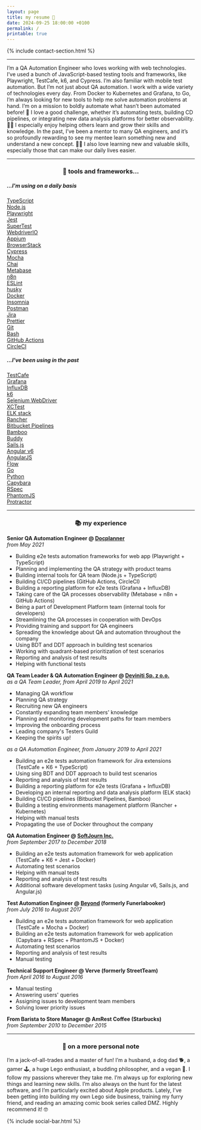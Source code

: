 ```yaml
---
layout: page
title: my resume 📃
date: 2024-09-25 18:00:00 +0100
permalink: /
printable: true
---
```


{% include contact-section.html %}

---

I’m a QA Automation Engineer who loves working with web technologies. I’ve used a bunch of JavaScript-based testing tools and frameworks, like Playwright, TestCafe, k6, and Cypress. I’m also familiar with mobile test automation. But I’m not just about QA automation. I work with a wide variety of technologies every day. From Docker to Kubernetes and Grafana, to Go, I’m always looking for new tools to help me solve automation problems at hand. I’m on a mission to boldly automate what hasn’t been automated before! 🖖 I love a good challenge, whether it’s automating tests, building CD pipelines, or integrating new data analysis platforms for better observability. 👷‍♂️ I especially enjoy helping others learn and grow their skills and knowledge. In the past, I’ve been a mentor to many QA engineers, and it’s so profoundly rewarding to see my mentee learn something new and understand a new concept. 👨‍🏫 I also love learning new and valuable skills, especially those that can make our daily lives easier.

---

<center><h3>🧰 tools and frameworks...</h3></center>

<div class="flex-container">
  <div class="skills-container skills-pink">
    <h5>...I'm using on a daily basis</h5>
    <div class="flex-container">
        <a href="http://www.typescriptlang.org"><div class="skill">TypeScript</div></a>
        <a href="https://github.com/nodejs/node"><div class="skill">Node.js</div></a>
        <a href="https://github.com/microsoft/playwright"><div class="skill">Playwright</div></a>
        <a href="https://github.com/jestjs/jest"><div class="skill">Jest</div></a>
        <a href="https://github.com/ladjs/supertest"><div class="skill">SuperTest</div></a>
        <a href="https://github.com/webdriverio/webdriverio"><div class="skill">WebdriverIO</div></a>
        <a href="https://github.com/appium/appium"><div class="skill">Appium</div></a>
        <a href="https://www.browserstack.com"><div class="skill">BrowserStack</div></a>
        <a href="https://www.cypress.io/"><div class="skill">Cypress</div></a>
        <a href="https://github.com/mochajs/mocha"><div class="skill">Mocha</div></a>
        <a href="https://github.com/chaijs/chai"><div class="skill">Chai</div></a>
        <a href="https://www.metabase.com/"><div class="skill">Metabase</div></a>
        <a href="https://github.com/n8n-io/n8n"><div class="skill">n8n</div></a>
        <a href="https://github.com/eslint/eslint"><div class="skill">ESLint</div></a>
        <a href="https://github.com/typicode/husky"><div class="skill">husky</div></a>
        <a href="https://www.docker.com/products/docker-engine"><div class="skill">Docker</div></a>
        <a href="https://github.com/Kong/insomnia"><div class="skill">Insomnia</div></a>
        <a href="https://www.getpostman.com"><div class="skill">Postman</div></a>
        <a href="https://www.atlassian.com/software/jira"><div class="skill">Jira</div></a>
        <a href="https://github.com/prettier/prettier"><div class="skill">Prettier</div></a>
        <a href="https://git-scm.com"><div class="skill">Git</div></a>
        <a href="https://www.gnu.org/software/bash/"><div class="skill">Bash</div></a>
        <a href="https://github.com/features/actions"><div class="skill">GitHub Actions</div></a>
        <a href="https://circleci.com"><div class="skill">CircleCI</div></a>
    </div>
  </div>
  <div class="skills-container skills-green">
    <h5>...I've been using in the past</h5>
    <div class="flex-container">
        <a href="https://github.com/DevExpress/testcafe"><div class="skill">TestCafe</div></a>
        <a href="https://github.com/grafana/grafana"><div class="skill">Grafana</div></a>
        <a href="https://github.com/influxdata/influxdb"><div class="skill">InfluxDB</div></a>
        <a href="https://github.com/grafana/k6"><div class="skill">k6</div></a>
        <a href="https://www.seleniumhq.org/projects/webdriver/"><div class="skill">Selenium WebDriver</div></a>
        <a href="https://developer.apple.com/documentation/xctest"><div class="skill">XCTest</div></a>
        <a href="https://www.elastic.co/what-is/elk-stack"><div class="skill">ELK stack</div></a>
        <a href="https://www.rancher.com"><div class="skill">Rancher</div></a>
        <a href="https://bitbucket.org/product/features/pipelines"><div class="skill">Bitbucket Pipelines</div></a>
        <a href="https://www.atlassian.com/software/bamboo"><div class="skill">Bamboo</div></a>
        <a href="https://buddy.works"><div class="skill">Buddy</div></a>
        <a href="https://github.com/balderdashy/sails"><div class="skill">Sails.js</div></a>
        <a href="https://github.com/angular/angular"><div class="skill">Angular v6</div></a>
        <a href="https://github.com/angular/angular.js"><div class="skill">AngularJS</div></a>
        <a href="https://github.com/facebook/flow"><div class="skill">Flow</div></a>
        <a href="https://go.dev/"><div class="skill">Go</div></a>
        <a href="https://www.python.org"><div class="skill">Python</div></a>
        <a href="https://github.com/teamcapybara/capybara"><div class="skill">Capybara</div></a>
        <a href="https://github.com/rspec/rspec"><div class="skill">RSpec</div></a>
        <a href="https://github.com/ariya/phantomjs"><div class="skill">PhantomJS</div></a>
        <a href="https://github.com/angular/protractor"><div class="skill">Protractor</div></a>
    </div>
  </div>
</div>

---

<center><h3>📚 my experience</h3></center>

**Senior QA Automation Engineer @ [Docplanner](https://www.docplanner.com)**  
_from May 2021_

- Building e2e tests automation frameworks for web app (Playwright + TypeScript)
- Planning and implementing the QA strategy with product teams
- Building internal tools for QA team (Node.js + TypeScript)
- Building CI/CD pipelines (GitHub Actions, CircleCI)
- Building a reporting platform for e2e tests (Grafana + InfluxDB)
- Taking care of the QA processes observability (Metabase + n8n + GitHub Actions)
- Being a part of Development Platform team (internal tools for developers)
- Streamlining the QA processes in cooperation with DevOps
- Providing training and support for QA engineers
- Spreading the knowledge about QA and automation throughout the company
- Using BDT and DDT approach in building test scenarios
- Working with quadrant-based prioritization of test scenarios
- Reporting and analysis of test results
- Helping with functional tests

**QA Team Leader & QA Automation Engineer @ [Deviniti Sp. z o.o.](https://deviniti.com)**  
_as a QA Team Leader, from April 2019 to April 2021_

- Managing QA workflow
- Planning QA strategy
- Recruiting new QA engineers
- Constantly expanding team members' knowledge
- Planning and monitoring development paths for team members
- Improving the onboarding process
- Leading company's Testers Guild
- Keeping the spirits up!

_as a QA Automation Engineer, from January 2019 to April 2021_

- Building an e2e tests automation framework for Jira extensions (TestCafe + K6 + TypeScript)
- Using sing BDT and DDT approach to build test scenarios
- Reporting and analysis of test results
- Building a reporting platform for e2e tests (Grafana + InfluxDB)
- Developing an internal reporting and data analysis platform (ELK stack)
- Building CI/CD pipelines (Bitbucket Pipelines, Bamboo)
- Building a testing environments management platform (Rancher + Kubernetes)
- Helping with manual tests
- Propagating the use of Docker throughout the company

**QA Automation Engineer @ [SoftJourn Inc.](https://softjourn.com)**  
_from September 2017 to December 2018_

- Building an e2e tests automation framework for web application (TestCafe + K6 + Jest + Docker)
- Automating test scenarios
- Helping with manual tests
- Reporting and analysis of test results
- Additional software development tasks (using Angular v6, Sails.js, and Angular.js)

**Test Automation Engineer @ [Beyond](https://beyond.life) (formerly Funerlabooker)**  
_from July 2016 to August 2017_

- Building an e2e tests automation framework for web application (TestCafe + Mocha + Docker)
- Building an e2e tests automation framework for web application (Capybara + RSpec + PhantomJS + Docker)
- Automating test scenarios
- Reporting and analysis of test results
- Manual testing

**Technical Support Engineer @ Verve (formerly StreetTeam)**  
_from April 2016 to August 2016_

- Manual testing
- Answering users' queries
- Assigning issues to development team members
- Solving lower priority issues

**From Barista to Store Manager @ AmRest Coffee (Starbucks)**  
_from September 2010 to December 2015_

---

<center><h3>🦄 on a more personal note</h3></center>

I’m a jack-of-all-trades and a master of fun! I’m a husband, a dog dad 🐕, a gamer 🕹️, a huge Lego enthusiast, a budding philosopher, and a vegan 🥑. I follow my passions wherever they take me. I’m always up for exploring new things and learning new skills. I’m also always on the hunt for the latest software, and I’m particularly excited about Apple products. Lately, I’ve been getting into building my own Lego side business, training my furry friend, and reading an amazing comic book series called DMZ. Highly recommend it! 🤓

{% include social-bar.html %}
